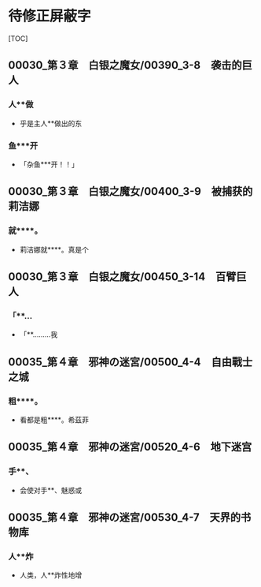 # 待修正屏蔽字

[TOC]

## 00030_第３章　白银之魔女/00390_3-8　袭击的巨人

### 人**做

- 乎是主人**做出的东

### 鱼***开

- 「杂鱼***开！！」


## 00030_第３章　白银之魔女/00400_3-9　被捕获的莉洁娜

### 就****。

- 莉洁娜就****。真是个


## 00030_第３章　白银之魔女/00450_3-14　百臂巨人

### 「**…

- 「**………我


## 00035_第４章　邪神の迷宮/00500_4-4　自由戰士之城

### 粗****。

- 看都是粗****。希茲菲


## 00035_第４章　邪神の迷宮/00520_4-6　地下迷宫

### 手**、

- 会使对手**、魅惑或


## 00035_第４章　邪神の迷宮/00530_4-7　天界的书物库

### 人**炸

- 人类，人**炸性地增
